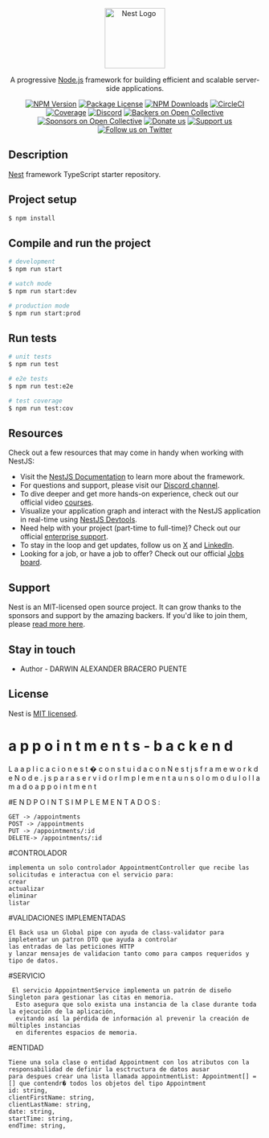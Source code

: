 <p align="center">
  <a href="http://nestjs.com/" target="blank"><img src="https://nestjs.com/img/logo-small.svg" width="120" alt="Nest Logo" /></a>
</p>

[circleci-image]: https://img.shields.io/circleci/build/github/nestjs/nest/master?token=abc123def456
[circleci-url]: https://circleci.com/gh/nestjs/nest

  <p align="center">A progressive <a href="http://nodejs.org" target="_blank">Node.js</a> framework for building efficient and scalable server-side applications.</p>
    <p align="center">
<a href="https://www.npmjs.com/~nestjscore" target="_blank"><img src="https://img.shields.io/npm/v/@nestjs/core.svg" alt="NPM Version" /></a>
<a href="https://www.npmjs.com/~nestjscore" target="_blank"><img src="https://img.shields.io/npm/l/@nestjs/core.svg" alt="Package License" /></a>
<a href="https://www.npmjs.com/~nestjscore" target="_blank"><img src="https://img.shields.io/npm/dm/@nestjs/common.svg" alt="NPM Downloads" /></a>
<a href="https://circleci.com/gh/nestjs/nest" target="_blank"><img src="https://img.shields.io/circleci/build/github/nestjs/nest/master" alt="CircleCI" /></a>
<a href="https://coveralls.io/github/nestjs/nest?branch=master" target="_blank"><img src="https://coveralls.io/repos/github/nestjs/nest/badge.svg?branch=master#9" alt="Coverage" /></a>
<a href="https://discord.gg/G7Qnnhy" target="_blank"><img src="https://img.shields.io/badge/discord-online-brightgreen.svg" alt="Discord"/></a>
<a href="https://opencollective.com/nest#backer" target="_blank"><img src="https://opencollective.com/nest/backers/badge.svg" alt="Backers on Open Collective" /></a>
<a href="https://opencollective.com/nest#sponsor" target="_blank"><img src="https://opencollective.com/nest/sponsors/badge.svg" alt="Sponsors on Open Collective" /></a>
  <a href="https://paypal.me/kamilmysliwiec" target="_blank"><img src="https://img.shields.io/badge/Donate-PayPal-ff3f59.svg" alt="Donate us"/></a>
    <a href="https://opencollective.com/nest#sponsor"  target="_blank"><img src="https://img.shields.io/badge/Support%20us-Open%20Collective-41B883.svg" alt="Support us"></a>
  <a href="https://twitter.com/nestframework" target="_blank"><img src="https://img.shields.io/twitter/follow/nestframework.svg?style=social&label=Follow" alt="Follow us on Twitter"></a>
</p>
  <!--[![Backers on Open Collective](https://opencollective.com/nest/backers/badge.svg)](https://opencollective.com/nest#backer)
  [![Sponsors on Open Collective](https://opencollective.com/nest/sponsors/badge.svg)](https://opencollective.com/nest#sponsor)-->

## Description

[Nest](https://github.com/nestjs/nest) framework TypeScript starter repository.

## Project setup

```bash
$ npm install
```

## Compile and run the project

```bash
# development
$ npm run start

# watch mode
$ npm run start:dev

# production mode
$ npm run start:prod
```

## Run tests

```bash
# unit tests
$ npm run test

# e2e tests
$ npm run test:e2e

# test coverage
$ npm run test:cov
```

## Resources

Check out a few resources that may come in handy when working with NestJS:

- Visit the [NestJS Documentation](https://docs.nestjs.com) to learn more about the framework.
- For questions and support, please visit our [Discord channel](https://discord.gg/G7Qnnhy).
- To dive deeper and get more hands-on experience, check out our official video [courses](https://courses.nestjs.com/).
- Visualize your application graph and interact with the NestJS application in real-time using [NestJS Devtools](https://devtools.nestjs.com).
- Need help with your project (part-time to full-time)? Check out our official [enterprise support](https://enterprise.nestjs.com).
- To stay in the loop and get updates, follow us on [X](https://x.com/nestframework) and [LinkedIn](https://linkedin.com/company/nestjs).
- Looking for a job, or have a job to offer? Check out our official [Jobs board](https://jobs.nestjs.com).

## Support

Nest is an MIT-licensed open source project. It can grow thanks to the sponsors and support by the amazing backers. If you'd like to join them, please [read more here](https://docs.nestjs.com/support).

## Stay in touch

- Author - DARWIN ALEXANDER BRACERO PUENTE

## License

Nest is [MIT licensed](https://github.com/nestjs/nest/blob/master/LICENSE).
#   a p p o i n t m e n t s - b a c k e n d 
 L a   a p l i c a c i o n   e s t �   c o n s t u i d a   c o n   N e s t   j s   f r a m e w o r k   d e   N o d e . j s   p a r a   s e r v i d o r 
 I m p l e m e n t a   u n   s o l o   m o d u l o   l l a m a d o   a p p o i n t m e n t 

 #E N D P O I N T S   I M P L E M E N T A D O S :
 ```
GET -> /appointments
POST -> /appointments
PUT -> /appointments/:id
DELETE-> /appointments/:id
```
#CONTROLADOR
```
implementa un solo controlador AppointmentController que recibe las solicitudas e interactua con el servicio para:
crear 
actualizar
eliminar
listar
```

#VALIDACIONES IMPLEMENTADAS
```
El Back usa un Global pipe con ayuda de class-validator para impletentar un patron DTO que ayuda a controlar 
las entradas de las peticiones HTTP
y lanzar mensajes de validacion tanto como para campos requeridos y tipo de datos.
```

#SERVICIO
```
 El servicio AppointmentService implementa un patrón de diseño Singleton para gestionar las citas en memoria.
  Esto asegura que solo exista una instancia de la clase durante toda la ejecución de la aplicación, 
  evitando así la pérdida de información al prevenir la creación de múltiples instancias 
  en diferentes espacios de memoria.
```
#ENTIDAD
```
Tiene una sola clase o entidad Appointment con los atributos con la responsabilidad de definir la esctructura de datos ausar
para despues crear una lista llamada appointmentList: Appointment[] = [] que contendr� todos los objetos del tipo Appointment
id: string,
clientFirstName: string,
clientLastName: string,
date: string,
startTime: string,
endTime: string,
```

 
 